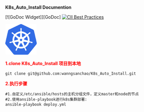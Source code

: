 **K8s_Auto_Install Documention**

[![GoDoc Widget]][GoDoc] [![CII Best Practices](https://bestpractices.coreinfrastructure.org/projects/569/badge)](https://bestpractices.coreinfrastructure.org/projects/569)

<img src="https://github.com/kubernetes/kubernetes/raw/master/logo/logo.png" width="100">

<font color=red>**1.clone K8s_Auto_Install 项目到本地**</font>
```shell
git clone git@github.com:wanngsanchao/K8s_Auto_Install.git
```

<font color=red>**2.执行步骤**</font>
```shell
#1.自定义/etc/ansible/hosts的主机分组文件，定义master和node的节点
#2.使用ansible-playbook进行k8s集群部署:
ansible-playbook deploy.yml
```
